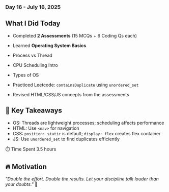 
### **Day 16 - July 16, 2025**

##  What I Did Today

*  Completed **2 Assessments** (15 MCQs + 6 Coding Qs each)
*  Learned **Operating System Basics** 

  * Process vs Thread
  * CPU Scheduling Intro
  * Types of OS
*  Practiced Leetcode: `containsDuplicate` using `unordered_set`
*  Revised HTML/CSS/JS concepts from the assessments

## 🧠 Key Takeaways

* OS: Threads are lightweight processes; scheduling affects performance
* HTML: Use `<nav>` for navigation
* CSS: `position: static` is default; `display: flex` creates flex container
* JS: Use `unordered_set` to find duplicates efficiently

⏱️ Time Spent
3.5 hours

## 🔥 Motivation

*"Double the effort. Double the results. Let your discipline talk louder than your doubts."* 🚀
